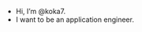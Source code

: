 - Hi, I’m @koka7.
- I want to be an application engineer.

<!---
koka7/koka7 is a ✨ special ✨ repository because its `README.md` (this file) appears on your GitHub profile.
You can click the Preview link to take a look at your changes.
--->
